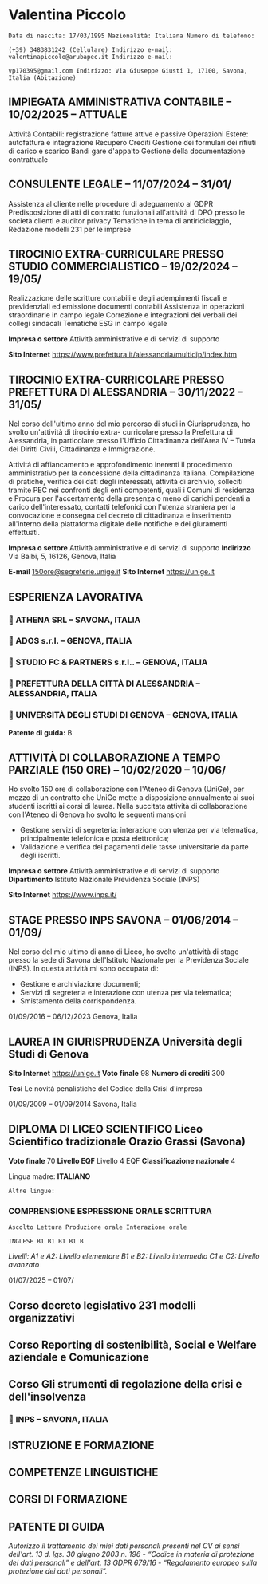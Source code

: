# Valentina Piccolo

```
Data di nascita: 17/03/1995 Nazionalità: Italiana Numero di telefono:
```
```
(+39) 3483831242 (Cellulare) Indirizzo e-mail: valentinapiccolo@arubapec.it Indirizzo e-mail:
```
```
vp170395@gmail.com Indirizzo: Via Giuseppe Giusti 1, 17100, Savona, Italia (Abitazione)
```
## IMPIEGATA AMMINISTRATIVA CONTABILE – 10/02/2025 – ATTUALE

Attività Contabili: registrazione fatture attive e passive
Operazioni Estere: autofattura e integrazione
Recupero Crediti
Gestione dei formulari dei rifiuti di carico e scarico
Bandi gare d'appalto
Gestione della documentazione contrattuale

## CONSULENTE LEGALE – 11/07/2024 – 31/01/

Assistenza al cliente nelle procedure di adeguamento al GDPR
Predisposizione di atti di contratto funzionali all'attività di DPO presso le società clienti e auditor privacy
Tematiche in tema di antiriciclaggio,
Redazione modelli 231 per le imprese

## TIROCINIO EXTRA-CURRICULARE PRESSO STUDIO COMMERCIALISTICO – 19/02/2024 – 19/05/

Realizzazione delle scritture contabili e degli adempimenti fiscali e previdenziali ed emissione documenti contabili
Assistenza in operazioni straordinarie in campo legale
Correzione e integrazioni dei verbali dei collegi sindacali
Tematiche ESG in campo legale

**Impresa o settore** Attività amministrative e di servizi di supporto

**Sito Internet** https://www.prefettura.it/alessandria/multidip/index.htm

## TIROCINIO EXTRA-CURRICOLARE PRESSO PREFETTURA DI ALESSANDRIA – 30/11/2022 – 31/05/

Nel corso dell'ultimo anno del mio percorso di studi in Giurisprudenza, ho svolto un'attività di tirocinio extra-
curricolare presso la Prefettura di Alessandria, in particolare presso l'Ufficio Cittadinanza dell'Area IV – Tutela dei Diritti
Civili, Cittadinanza e Immigrazione.

Attivitá di affiancamento e approfondimento inerenti il procedimento amministrativo per la concessione della
cittadinanza italiana.
Compilazione di pratiche, verifica dei dati degli interessati, attività di archivio, solleciti tramite PEC nei confronti degli
enti competenti, quali i Comuni di residenza e Procura per l'accertamento della presenza o meno di carichi pendenti a
carico dell'interessato, contatti telefonici con l'utenza straniera per la convocazione e consegna del decreto di
cittadinanza e inserimento all'interno della piattaforma digitale delle notifiche e dei giuramenti effettuati.

**Impresa o settore** Attività amministrative e di servizi di supporto **Indirizzo** Via Balbi, 5, 16126, Genova, Italia

**E-mail** 150ore@segreterie.unige.it **Sito Internet** https://unige.it

## ESPERIENZA LAVORATIVA

###  ATHENA SRL – SAVONA, ITALIA

###  ADOS s.r.l. – GENOVA, ITALIA

###  STUDIO FC & PARTNERS s.r.l.. – GENOVA, ITALIA

###  PREFETTURA DELLA CITTÀ DI ALESSANDRIA – ALESSANDRIA, ITALIA

###  UNIVERSITÀ DEGLI STUDI DI GENOVA – GENOVA, ITALIA


**Patente di guida:** B

## ATTIVITÀ DI COLLABORAZIONE A TEMPO PARZIALE (150 ORE) – 10/02/2020 – 10/06/

Ho svolto 150 ore di collaborazione con l'Ateneo di Genova (UniGe), per mezzo di un contratto che UniGe mette a
disposizione annualmente ai suoi studenti iscritti ai corsi di laurea.
Nella succitata attività di collaborazione con l'Ateneo di Genova ho svolto le seguenti mansioni

- Gestione servizi di segreteria: interazione con utenza per via telematica, principalmente telefonica e posta
    elettronica;
- Validazione e verifica dei pagamenti delle tasse universitarie da parte degli iscritti.

**Impresa o settore** Attività amministrative e di servizi di supporto **Dipartimento** Istituto Nazionale Previdenza Sociale (INPS)

**Sito Internet** https://www.inps.it/

## STAGE PRESSO INPS SAVONA – 01/06/2014 – 01/09/

Nel corso del mio ultimo di anno di Liceo, ho svolto un'attività di stage presso la sede di Savona dell'Istituto Nazionale
per la Previdenza Sociale (INPS). In questa attività mi sono occupata di:

- Gestione e archiviazione documenti;
- Servizi di segreteria e interazione con utenza per via telematica;
- Smistamento della corrispondenza.

01/09/2016 – 06/12/2023 Genova, Italia

## LAUREA IN GIURISPRUDENZA Università degli Studi di Genova

**Sito Internet** https://unige.it **Voto finale** 98 **Numero di crediti** 300

**Tesi** Le novità penalistiche del Codice della Crisi d'impresa

01/09/2009 – 01/09/2014 Savona, Italia

## DIPLOMA DI LICEO SCIENTIFICO Liceo Scientifico tradizionale Orazio Grassi (Savona)

**Voto finale** 70 **Livello EQF** Livello 4 EQF **Classificazione nazionale** 4

Lingua madre: **ITALIANO**

```
Altre lingue:
```
### COMPRENSIONE ESPRESSIONE ORALE SCRITTURA

```
Ascolto Lettura Produzione orale Interazione orale
```
```
INGLESE B1 B1 B1 B1 B
```
_Livelli: A1 e A2: Livello elementare B1 e B2: Livello intermedio C1 e C2: Livello avanzato_

01/07/2025 – 01/07/

## Corso decreto legislativo 231 modelli organizzativi

## Corso Reporting di sostenibilità, Social e Welfare aziendale e Comunicazione

## Corso Gli strumenti di regolazione della crisi e dell'insolvenza

###  INPS – SAVONA, ITALIA

## ISTRUZIONE E FORMAZIONE

## COMPETENZE LINGUISTICHE

## CORSI DI FORMAZIONE

## PATENTE DI GUIDA


_Autorizzo il trattamento dei miei dati personali presenti nel CV ai sensi dell'art. 13 d. lgs. 30 giugno 2003 n. 196 - “Codice in
materia di protezione dei dati personali” e dell'art. 13 GDPR 679/16 - “Regolamento europeo sulla protezione dei dati personali”._


